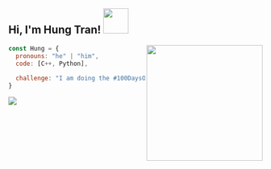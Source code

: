 <h2> Hi, I'm Hung Tran! <img src="https://media.giphy.com/media/mGcNjsfWAjY5AEZNw6/giphy.gif" width="50"></h2>
<img align='right' src="https://media.giphy.com/media/ieyl9zmCjO4b4t6qoY/giphy.gif](https://i.pinimg.com/originals/26/77/47/26774722c8c8dc86f161836aa79cb3b4.gif" width="230">

```javascript
const Hung = {
  pronouns: "he" | "him",
  code: [C++, Python],
  
  challenge: "I am doing the #100DaysOfCode challenge focused on competitive programming"
}
```

![](https://komarev.com/ghpvc/?username=deeefh&color=brightgreen&style=plastic)
